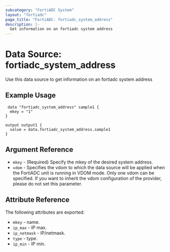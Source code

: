 ```yaml
---
subcategory: "FortiADC System"
layout: "fortiadc"
page_title: "FortiADC: fortiadc_system_address"
description: |-
  Get information on an fortiadc system address
---
```


# Data Source: fortiadc_system_address
Use this data source to get information on an fortiadc system address

## Example Usage

```hcl
 data "fortiadc_system_address" sample1 {
  mkey = "1"
}

output output1 {
  value = data.fortiadc_system_address.sample1
}
```

## Argument Reference
* `mkey` - (Required) Specify the mkey of the desired  system address.
* `vdom` - Specifies the vdom to which the data source will be applied when the FortiADC unit is running in VDOM mode. Only one vdom can be specified. If you want to inherit the vdom configuration of the provider, please do not set this parameter.


## Attribute Reference

The following attributes are exported:

* `mkey` - name.
* `ip_max` - IP max. 
* `ip_netmask` - IP/netmask. 
* `type` - type. 
* `ip_min` - IP min. 

